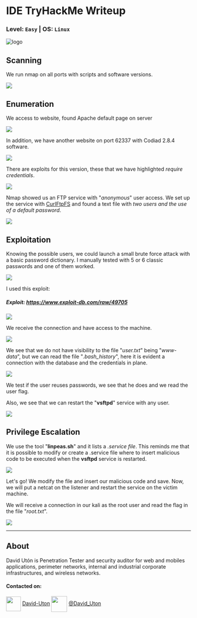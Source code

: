 # IDE TryHackMe Writeup
### Level: `Easy` | OS: `Linux`

![logo](1.png)

## Scanning
We run nmap on all ports with scripts and software versions.

![](2.png)

## Enumeration
We access to website, found Apache default page on server

![](3.png)

In addition, we have another website on port 62337 with Codiad 2.8.4 software.

![](4.png)

There are exploits for this version, these that we have highlighted *require credentials*.

![](5.png)

Nmap showed us an FTP service with "*anonymous*" user access. We set up the service with [CurlFtpFS](https://linuxconfig.org/mount-remote-ftp-directory-host-locally-into-linux-filesystem) and found a text file with *two users and the use of a default password*.

![](9.png)

## Exploitation
Knowing the possible users, we could launch a small brute force attack with a basic password dictionary. I manually tested with 5 or 6 classic passwords and one of them worked.

![](10.png)

I used this exploit:
##### Exploit: https://www.exploit-db.com/raw/49705

![](11.png)

We receive the connection and have access to the machine.

![](12.png)

We see that we do not have visibility to the file "*user.txt*" being "*www-data*", but we can read the file "*.bash_history*", here it is evident a connection with the database and the credentials in plane.

![](13.png)

We test if the user reuses passwords, we see that he does and we read the user flag.

Also, we see that we can restart the "**vsftpd**" service with any user.

![](14.png)


## Privilege Escalation
We use the tool "**linpeas.sh**" and it lists a *.service file*. This reminds me that it is possible to modify or create a .service file where to insert malicious code to be executed when the **vsftpd** service is restarted.

![](17.png)

Let's go! We modify the file and insert our malicious code and save. Now, we will put a netcat on the listener and restart the service on the victim machine.

We will receive a connection in our kali as the root user and read the flag in the file "*root.txt*".

![](18.png)

---
## About

David Utón is Penetration Tester and security auditor for web and mobiles applications, perimeter networks, internal and industrial corporate infrastructures, and wireless networks.

#### Contacted on:

<img src='https://m3n0sd0n4ld.github.io/imgs/linkedin.png' width='40' align='center'> [David-Uton](https://www.linkedin.com/in/david-uton/)
<img src='https://m3n0sd0n4ld.github.io/imgs/twitter.png' width='43' align='center'> [@David_Uton](https://twitter.com/David_Uton)